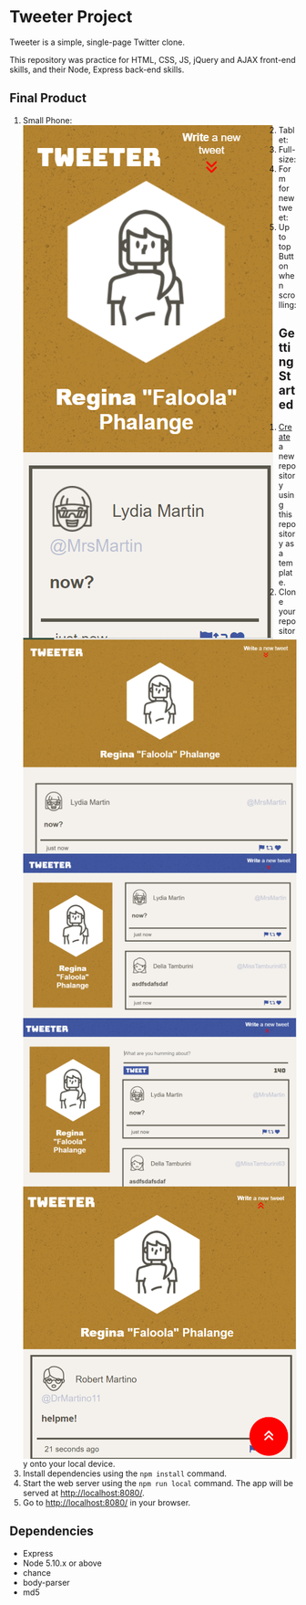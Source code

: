 # Tweeter Project

Tweeter is a simple, single-page Twitter clone.

This repository was practice for HTML, CSS, JS, jQuery and AJAX front-end skills, and their Node, Express back-end skills.

## Final Product

1. Small Phone:
<img src="screenshots/tweeter1.png"
     alt="small phone example of tweeter page"
     style="float: left; margin-right: 10px;">
2. Tablet:
<img src="screenshots/tweeter2.png"
     alt="tablet example of tweeter page"
     style="float: left; margin-right: 10px;">
3. Full-size:
<img src="screenshots/tweeter3.png"
     alt="full-size screen example of tweeter page"
     style="float: left; margin-right: 10px;">
4. Form for new tweet:
<img src="screenshots/tweeter4.png"
     alt="tweeter page with form open"
     style="float: left; margin-right: 10px;">
5. Up to top Button when scrolling:
<img src="screenshots/tweeter5.png"
     alt="tweeter page scrolled with to top button showing"
     style="float: left; margin-right: 10px;">

## Getting Started

1. [Create](https://docs.github.com/en/repositories/creating-and-managing-repositories/creating-a-repository-from-a-template) a new repository using this repository as a template.
2. Clone your repository onto your local device.
3. Install dependencies using the `npm install` command.
3. Start the web server using the `npm run local` command. The app will be served at <http://localhost:8080/>.
4. Go to <http://localhost:8080/> in your browser.

## Dependencies

- Express
- Node 5.10.x or above
- chance
- body-parser
- md5
